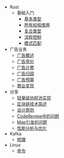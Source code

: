 - Rust
  - 基础入门
    * [基本类型](Rust/基础/基本类型.md)
    * [所有权和借用](Rust/基础/所有权和借用.md)
    * [复合类型](Rust/基础/复合类型.md)
    * [流程控制](Rust/基础/流程控制.md)
    * [模式匹配](Rust/基础/模式匹配.md)
- 广告业务
  * [广告概述](广告业务/广告概述.md) 
  * [广告竞价](广告业务/广告竞价.md) 
  * [广告计费](广告业务/广告计费.md)  
  * [广告归因](广告业务/广告归因.md) 
  * [广告预算](广告业务/广告预算.md) 
  * [商业变现](广告业务/商业变现.md)
- 分享
  * [轻量级协程池实现](分享/轻量级协程池实现.md) 
  * [区块链技术简述](分享/区块链技术简述.md) 
  * [设计原则](分享/设计原则.md) 
  * [CodeReview中的问题](分享/CodeReview中的问题.md) 
  * [Map引发的问题](分享/Map引发的问题.md) 
  * [性能分析与优化](分享/性能分析与优化.md) 
- Kafka
  * [梳理](Kafka/梳理.md)
- Linux
  * [命令](Linux/命令.md)